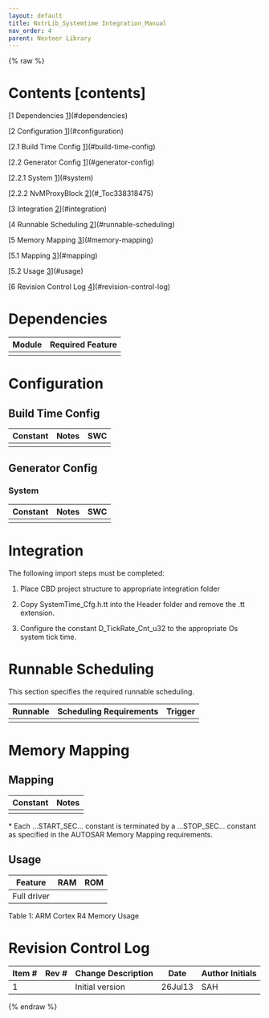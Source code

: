 ```yaml
---
layout: default
title: NxtrLib_Systemtime Integration_Manual
nav_order: 4
parent: Nexteer Library
---
```

{% raw %}
# Contents [contents]

[1 Dependencies [1](#dependencies)](#dependencies)

[2 Configuration [1](#configuration)](#configuration)

[2.1 Build Time Config [1](#build-time-config)](#build-time-config)

[2.2 Generator Config [1](#generator-config)](#generator-config)

[2.2.1 System [1](#system)](#system)

[2.2.2 NvMProxyBlock [2](#_Toc338318475)](#_Toc338318475)

[3 Integration [2](#integration)](#integration)

[4 Runnable Scheduling [2](#runnable-scheduling)](#runnable-scheduling)

[5 Memory Mapping [3](#memory-mapping)](#memory-mapping)

[5.1 Mapping [3](#mapping)](#mapping)

[5.2 Usage [3](#usage)](#usage)

[6 Revision Control Log
[4](#revision-control-log)](#revision-control-log)

# Dependencies

| Module | Required Feature |
|--------|------------------|
|        |                  |

# Configuration

## Build Time Config

| Constant | Notes | SWC |
|----------|-------|-----|
|          |       |     |

## Generator Config

### System

| Constant | Notes | SWC |
|----------|-------|-----|
|          |       |     |

# Integration

The following import steps must be completed:

1.  Place CBD project structure to appropriate integration folder

2.  Copy SystemTime_Cfg.h.tt into the Header folder and remove the .tt
    extension.

3.  Configure the constant D_TickRate_Cnt_u32 to the appropriate Os
    system tick time.

# Runnable Scheduling

This section specifies the required runnable scheduling.

| Runnable | Scheduling Requirements | Trigger |
|----------|-------------------------|---------|
|          |                         |         |

# Memory Mapping

## Mapping

| Constant | Notes |
|----------|-------|
|          |       |

\* Each …START_SEC… constant is terminated by a …STOP_SEC… constant as
specified in the AUTOSAR Memory Mapping requirements.

## Usage

| Feature     | RAM | ROM |
|-------------|-----|-----|
| Full driver |     |     |

Table 1: ARM Cortex R4 Memory Usage

# Revision Control Log

| **Item \#** | **Rev \#** | **Change Description** | **Date** | **Author Initials** |
|------|------|--------------------------------------------|---------|---------|
| 1           |            | Initial version        | 26Jul13  | SAH                 |

{% endraw %}